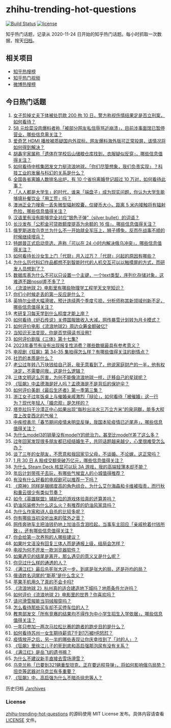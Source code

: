 # zhihu-trending-hot-questions

[![Build Status](https://github.com/justjavac/zhihu-trending-hot-questions/workflows/ci/badge.svg?branch=master)](https://github.com/justjavac/zhihu-trending-hot-questions/actions)
[![license](https://img.shields.io/github/license/justjavac/zhihu-trending-hot-questions)](https://github.com/justjavac/zhihu-trending-hot-questions/blob/master/LICENSE)

知乎热门话题，记录从 2020-11-24
日开始的知乎热门话题。每小时抓取一次数据，按天[归档](./archives)。

## 相关项目

- [知乎热搜榜](https://github.com/justjavac/zhihu-trending-top-search)
- [知乎热门视频](https://github.com/justjavac/zhihu-trending-hot-video)
- [微博热搜榜](https://github.com/justjavac/weibo-trending-hot-search)

## 今日热门话题

<!-- BEGIN -->
<!-- 最后更新时间 Tue Jan 31 2023 06:16:23 GMT+0800 (China Standard Time) -->

1. [女子剪掉丈夫下体被处罚款 200 拘 10 日，警方称视伤情结果定是否立刑案，如何看待？](https://www.zhihu.com/question/581219042)
1. [58 元烩菜没肉爆料者称「被部分网友私信辱骂近崩溃」，目前涉事面馆已暂停营业，哪些信息需关注？](https://www.zhihu.com/question/580905646)
1. [爱奇艺 HDMI 播放被质疑国内外双标，网友爆料海外版可正常投屏，该情况将如何得到解决？](https://www.zhihu.com/question/580648250)
1. [胡鑫宇家属称「遗体在学校后山储粮仓库找到，衣服疑似反穿」，哪些信息值得关注？](https://www.zhihu.com/question/581270614)
1. [如何看待中核集团发文力挺流浪地球，「你们尽管想象，我们负责实现」？科技工业的发展与科幻的关系是什么？](https://www.zhihu.com/question/581359988)
1. [全国各省离婚人数排名出炉，有 10 个省份离婚登记超过 10 万对，如何看待此事？](https://www.zhihu.com/question/581319662)
1. [「人人都是大学生」的时代，谁来「端盘子」成为现实问题，你认为大学生能够填补餐饮业「用工荒」吗？](https://www.zhihu.com/question/581239078)
1. [澳洲正全力搜索一丢失微型辐射胶囊，仅硬币大小，距离 5 米内接触将有辐射危险，哪些信息值得关注？](https://www.zhihu.com/question/581315092)
1. [汉语里有没有能够完全对应“银色子弹”（silver bullet）的词语？](https://www.zhihu.com/question/580791337)
1. [长沙发布「公积金可贷款额度提高为余额的 16 倍」，哪些信息值得关注？](https://www.zhihu.com/question/581331605)
1. [俄罗斯进攻乌克兰为什么不一开始就全军压上，狮子搏兔，反而在战事不顺的时候继续增兵？](https://www.zhihu.com/question/518983086)
1. [特朗普正式启动竞选，声称「可以在 24 小时内解决俄乌冲突」，哪些信息值得关注？](https://www.zhihu.com/question/581167431)
1. [如何看待长沙女生上门「代厨」月入过万？「代厨」兴起的原因有哪些？](https://www.zhihu.com/question/581329204)
1. [为什么历代科幻作品都想不到智能时代的人机交互可以以触摸屏的方式，而研发人员想到了？](https://www.zhihu.com/question/581032970)
1. [数据库表为什么不可以只设置一个主键，一个text类型，序列化存储对象，这难道不跟nosql差不多了？](https://www.zhihu.com/question/547871453)
1. [《流浪地球 2》电影里有哪些物理学工程学天文学知识？](https://www.zhihu.com/question/580837540)
1. [你们小时候走丢的第一反应是什么？](https://www.zhihu.com/question/578339979)
1. [英特尔业绩大幅滑坡，预计连续两个季度亏损，分析师称其新领域创新不足，哪些信息值得关注？](https://www.zhihu.com/question/581049684)
1. [考研复习每天学到什么程度才能上岸？](https://www.zhihu.com/question/483456087)
1. [如何看待《炉石传说》关停国服致收入大减，网传暴雪计划转为月卡模式？](https://www.zhihu.com/question/580906533)
1. [如何评价电影《流浪地球2》周边众筹金额破亿?](https://www.zhihu.com/question/581296221)
1. [当知识无法变现，你是否觉得读书没用?](https://www.zhihu.com/question/570888161)
1. [如何评价剧版《三体》第十七集?](https://www.zhihu.com/question/579794959)
1. [2023年春节有没有出现报复性消费？哪些数据最具有参考意义？](https://www.zhihu.com/question/581227260)
1. [电视剧《狂飙》第 34-35 集拍得怎么样？有哪些值得关注的剧情点？](https://www.zhihu.com/question/580866945)
1. [社恐的本质是什么？](https://www.zhihu.com/question/359104641)
1. [老公过年转八万块钱给自己哥，我无意看到了，他说家庭财产的一半，他有权决定，不需要问我，这是什么逻辑？](https://www.zhihu.com/question/580525455)
1. [三体文明这么厉害，为何不能像流浪地球一样，迁移自己的星球呢？](https://www.zhihu.com/question/579651877)
1. [《狂飙》中孟德海是好人吗？孟德海是不是背后的保护伞？](https://www.zhihu.com/question/580523137)
1. [如何评价美剧《最后生还者》第一季第三集？](https://www.zhihu.com/question/581236970)
1. [浙江女子过年饭桌上与催婚亲戚激烈「辩论」，如何看待「被催婚」这一行为？现代年轻人「婚恋观」是怎样的？](https://www.zhihu.com/question/581153032)
1. [塔克拉玛干沙漠正中心如果出现“每秒出淡水三万立方米”的泉洞群，能多大程度上改变西北的气候？](https://www.zhihu.com/question/580954684)
1. [中疾控表示「春节期间疫情未明显反弹，我国本轮疫情已近尾声」，哪些信息值得关注？](https://www.zhihu.com/question/581230092)
1. [为什么model3的销量没有modelY的统治力，甚至比modelY差了这么多？](https://www.zhihu.com/question/580784889)
1. [过年回家发现很多朋友都已经结婚生子，共同话题越来越少，心里很难受怎么办？](https://www.zhihu.com/question/579220461)
1. [谈了三年的女朋友，不愿意和我回家见父母，不谈婚、不论嫁，这正常吗？](https://www.zhihu.com/question/576853681)
1. [1 月 30 日 A 股成交额突破万亿元，哪些信息值得关注？](https://www.zhihu.com/question/581314524)
1. [为什么 Steam Deck 核显可以玩 3A 游戏，我的高端轻薄本却不能？](https://www.zhihu.com/question/579631953)
1. [年后计划带孩子去玩，有哪些气候宜人的小城值得推荐？](https://www.zhihu.com/question/581317770)
1. [有没有什么好看的电视剧可以推荐一下吗？](https://www.zhihu.com/question/580642523)
1. [《原神》同样是捆绑度高的角色组合，为什么艾尔海森和卡维被指责，而行秋和重云很少有类似节奏？](https://www.zhihu.com/question/580842246)
1. [如今《英雄联盟》辅助位的游戏体验真的还算差吗？](https://www.zhihu.com/question/580952599)
1. [奶油风装修为什么这么火？有推荐的奶油风家具吗？](https://www.zhihu.com/question/573350496)
1. [为什么作家和诗人自杀的比较多呢？](https://www.zhihu.com/question/19913364)
1. [你有哪些当初没听出来的弦外之音？](https://www.zhihu.com/question/62862636)
1. [网传奔驰车主把油钱扔地上加油员含泪捡起，当事车主回应「亲戚抢着付钱所致」，还有哪些信息值得关注？](https://www.zhihu.com/question/581140995)
1. [你会给第一次养狗的人哪些建议？](https://www.zhihu.com/question/363482284)
1. [如果叶文洁没有回复三体人而是通报上级，结局会怎样？](https://www.zhihu.com/question/574682027)
1. [电视为何不开发一款浏览器软件？](https://www.zhihu.com/question/580788231)
1. [如果遇见的结尾是离开，那么遇见的意义又是什么呢？](https://www.zhihu.com/question/578314316)
1. [你见过什么样的通透的人？](https://www.zhihu.com/question/321888782)
1. [《满江红》最后杀死张大这一步，到底是张大的局，还是孙均的局？](https://www.zhihu.com/question/580798963)
1. [俄语姓名词尾的“斯基”是什么含义？](https://www.zhihu.com/question/580848201)
1. [苹果手机用久了真的不会卡吗?](https://www.zhihu.com/question/518641692)
1. [《流浪地球 2》杭州真的适合建造地下城吗？地质条件允许吗？](https://www.zhihu.com/question/580324231)
1. [如何评价《流浪地球 2》电影里的世界？你喜欢吗？](https://www.zhihu.com/question/580790719)
1. [请问滑雪服能当羽绒服穿吗？](https://www.zhihu.com/question/351644405)
1. [怎么看待那些买车却不买停车位的人？](https://www.zhihu.com/question/555902060)
1. [教育部发文「所有竞赛的结果均不得作为中小学生招生入学依据」，哪些信息值得关注？](https://www.zhihu.com/question/581211953)
1. [一年只参加一两次马拉松比赛的跑者的跑步目的是什么？](https://www.zhihu.com/question/577862889)
1. [如何看待苏州一女生期待薪资7千到1万被HR怒怼？](https://www.zhihu.com/question/581168285)
1. [疫情放开之后，另一半的哪些表现让你庆幸找到了「对的人」？](https://www.zhihu.com/question/579214751)
1. [《狂飙》里徐江儿子的死到底和高启强那泡尿有没有关系？](https://www.zhihu.com/question/579567418)
1. [《满江红》是岳飞的遗书嘛？](https://www.zhihu.com/question/580367275)
1. [为什么不建议新手直接去雪场滑雪？](https://www.zhihu.com/question/579091109)
1. [乌克兰称「已要到321辆重型坦克、正在要远程导弹」，将如何影响俄乌局势？坦克等武器对乌克兰有多重要？](https://www.zhihu.com/question/581127682)
1. [《狂飙》中，高启强为什么不暗杀徐忠等人？](https://www.zhihu.com/question/580836775)

<!-- END -->

历史归档 [./archives](./archives)

### License

[zhihu-trending-hot-questions](https://github.com/justjavac/zhihu-trending-hot-questions)
的源码使用 MIT License 发布。具体内容请查看 [LICENSE](./LICENSE) 文件。
